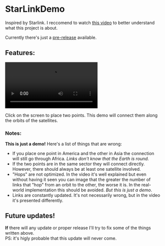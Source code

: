 # StarLinkDemo
Inspired by Starlink.
I reccomend to watch [this video](https://www.youtube.com/watch?v=giQ8xEWjnBs&feature=youtu.be) to better understand what this project is about.

Currently there's just a [pre-release](https://github.com/AlexPerathoner/StarLinkDemo/releases/tag/v1.0.0) available.

## Features:

![](Screens/Example.mov)

Click on the screen to place two points. This demo will connect them along the orbits of the satellites.

### Notes:
**This is just a demo!**
Here's a list of things that are wrong:

- If you place one point in America and the other in Asia the connection will still go through Africa. *Links don't know that the Earth is round.*
- If the two points are in the same sector they will connect directly. However, there should always be at least one satellite involved.
- "Hops" are not optimized. In the video it's well explained but even without having it seen you can image that the greater the number of links that "hop" from an orbit to the other, the worse it is. In the real-world implementation this should be avoided. *But this is just a demo*.
- Links are constantly updated. It's not necessarily wrong, but in the video it's presented differently.

## Future updates!
**If** there will any update or proper release I'll try to fix some of the things written above.
<br>PS: it's higly probable that this update will never come.